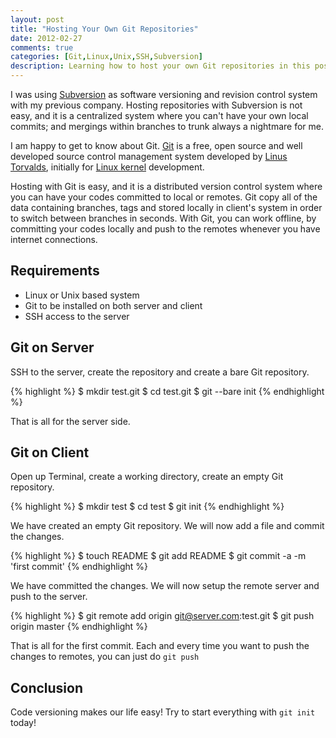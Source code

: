 ```yaml
---
layout: post
title: "Hosting Your Own Git Repositories"
date: 2012-02-27
comments: true
categories: [Git,Linux,Unix,SSH,Subversion]
description: Learning how to host your own Git repositories in this post.
---
```

I was using [Subversion](http://subversion.apache.org/) as software versioning and revision control system with my previous company. Hosting repositories with Subversion is not easy, and it is a centralized system where you can't have your own local commits; and mergings within branches to trunk always a nightmare for me.

I am happy to get to know about Git. [Git](http://git-scm.com/) is a free, open source and well developed source control management system developed by [Linus Torvalds](http://en.wikipedia.org/wiki/Linus_Torvalds), initially for [Linux kernel](http://kernel.org/) development.

Hosting with Git is easy, and it is a distributed version control system where you can have your codes committed to local or remotes. Git copy all of the data containing branches, tags and stored locally in client's system in order to switch between branches in seconds. With Git, you can work offline, by committing your codes locally and push to the remotes whenever you have internet connections.

## Requirements

- Linux or Unix based system
- Git to be installed on both server and client
- SSH access to the server

## Git on Server

SSH to the server, create the repository and create a bare Git repository.

{% highlight %}
$ mkdir test.git
$ cd test.git
$ git --bare init
{% endhighlight %}

That is all for the server side.

## Git on Client

Open up Terminal, create a working directory, create an empty Git repository.

{% highlight %}
$ mkdir test
$ cd test
$ git init
{% endhighlight %}

We have created an empty Git repository. We will now add a file and commit the changes.

{% highlight %}
$ touch README
$ git add README
$ git commit -a -m 'first commit'
{% endhighlight %}

We have committed the changes. We will now setup the remote server and push to the server.

{% highlight %}
$ git remote add origin git@server.com:test.git
$ git push origin master
{% endhighlight %}

That is all for the first commit. Each and every time you want to push the changes to remotes, you can just do `git push`

## Conclusion

Code versioning makes our life easy! Try to start everything with `git init` today!
